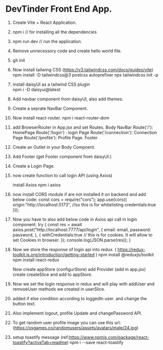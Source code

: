 # DevTinder Front End App.

1. Create Vite + React Application.
2. npm i // for installing all the dependencies
3. npm run dev // run the application.
4. Remove unnecessory code and create hello world file.
5. git init
6. Now install tailwing CSS (https://v3.tailwindcss.com/docs/guides/vite)
   npm install -D tailwindcss@3 postcss autoprefixer
   npx tailwindcss init -p
7. install daisyUI as a tailwind CSS plugin  
   npm i -D daisyui@latest
8. Add navbar component from daisyUI, also add themes.

9. Create a seprate NavBar Component.
10. Now install react-router.
    npm i react-router-dom
11. add BrowserRouter in App.jsx and set Routes.
    Body
    NavBar
    Route('/'): HomePage
    Route('/login') : login Page
    Route('/connection'): Connection Page
    Route('/profile'): Profile Page.
    Footer
12. Create an Outlet in your Body Compnent.
13. Add Footer (get Footer component from daisyUI.)

14. Create a Login Page.
15. now create function to call login API (using Axios)

    install Axios
    npm i axios

16. now install CORS module if are not installed it on backend and add below code:
    const cors = require("cors");
    app.use(cors({
    origin:"http://localhost:5173", //so this is for whitelisting
    credentials:true
    }));

17) Now you have to also add below code in Axios api call in login component.
    try {
    const res = await axios.post("http://localhost:7777/api/login", {
    email: email,
    password: password,
    },
    {
    withCredentials:true // this is for cookies. It will allow to set Cookies in browser.
    });
    console.log(JSON.parse(res));
    }

18) Now we store the response of login api into redux. ( https://redux-toolkit.js.org/introduction/getting-started )
    npm install @reduxjs/toolkit
    npm install react-redux

    Now create appStore (configurStore)
    add Provider (add in app.jsx)
    create createSlice and add to appStore.

19) Now we set the login response in redux and will play with addUser and remvoeUser methods we created in userSlice.

20) added if else condition according to loggedIn user. and change the button text.

21) Also implement logout, profile Update and changePassword API.

22) To get random user profile image you can use this url: (https://xsgames.co/randomusers/assets/avatars/male/24.jpg)

23) setup toastify message (ref:https://www.npmjs.com/package/react-toastify?activeTab=readme)
    npm i --save react-toastify


